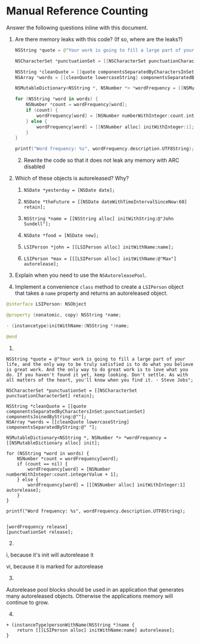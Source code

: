 # Manual Reference Counting

Answer the following questions inline with this document.

1. Are there memory leaks with this code? (If so, where are the leaks?)

	```swift
	NSString *quote = @"Your work is going to fill a large part of your life, and the only way to be truly satisfied is to do what you believe is great work. And the only way to do great work is to love what you do. If you haven't found it yet, keep looking. Don't settle. As with all matters of the heart, you'll know when you find it. - Steve Jobs";

	NSCharacterSet *punctuationSet = [[NSCharacterSet punctuationCharacterSet] retain];

	NSString *cleanQuote = [[quote componentsSeparatedByCharactersInSet:punctuationSet] componentsJoinedByString:@""];
	NSArray *words = [[cleanQuote lowercaseString] componentsSeparatedByString:@" "];

	NSMutableDictionary<NSString *, NSNumber *> *wordFrequency = [[NSMutableDictionary alloc] init];

	for (NSString *word in words) {
		NSNumber *count = wordFrequency[word];
		if (count) {
			wordFrequency[word] = [NSNumber numberWithInteger:count.integerValue + 1];
		} else {
			wordFrequency[word] = [[NSNumber alloc] initWithInteger:1];
		}
	}

	printf("Word frequency: %s", wordFrequency.description.UTF8String);
	```

	2. Rewrite the code so that it does not leak any memory with ARC disabled

2. Which of these objects is autoreleased?  Why?

	1. `NSDate *yesterday = [NSDate date];`
	
	2. `NSDate *theFuture = [[NSDate dateWithTimeIntervalSinceNow:60] retain];`
	
	3. `NSString *name = [[NSString alloc] initWithString:@"John Sundell"];`
	
	4. `NSDate *food = [NSDate new];`
	
	5. `LSIPerson *john = [[LSIPerson alloc] initWithName:name];`
	
	6. `LSIPerson *max = [[[LSIPerson alloc] initWithName:@"Max"] autorelease];`
	

3. Explain when you need to use the `NSAutoreleasePool`.


4. Implement a convenience `class` method to create a `LSIPerson` object that takes a `name` property and returns an autoreleased object.

```swift
@interface LSIPerson: NSObject

@property (nonatomic, copy) NSString *name;

- (instancetype)initWithName:(NSString *)name;

@end
```



1.

```objc
NSString *quote = @"Your work is going to fill a large part of your life, and the only way to be truly satisfied is to do what you believe is great work. And the only way to do great work is to love what you do. If you haven't found it yet, keep looking. Don't settle. As with all matters of the heart, you'll know when you find it. - Steve Jobs";

NSCharacterSet *punctuationSet = [[NSCharacterSet punctuationCharacterSet] retain];

NSString *cleanQuote = [[quote componentsSeparatedByCharactersInSet:punctuationSet] componentsJoinedByString:@""];
NSArray *words = [[cleanQuote lowercaseString] componentsSeparatedByString:@" "];

NSMutableDictionary<NSString *, NSNumber *> *wordFrequency = [[NSMutableDictionary alloc] init];

for (NSString *word in words) {
	NSNumber *count = wordFrequency[word];
	if (count == nil) {
		wordFrequency[word] = [NSNumber numberWithInteger:count.integerValue + 1];
	} else {
		wordFrequency[word] = [[[NSNumber alloc] initWithInteger:1] autorelease];
	}
}

printf("Word frequency: %s", wordFrequency.description.UTF8String);


[wordFrequency release]
[punctuationSet release];
```


2.

i, because it's init will autorelease it

vi, because it is marked for autorelease

3.
Autorelease pool blocks should be used in an application that generates many autoreleased objects. Otherwise the applications memory will continue to grow.

4. 
```objc
+ (instanceType)personWithName(NSString *)name {
	return [[[LSIPerson alloc] initWithName:name] autorelease];
}
```
